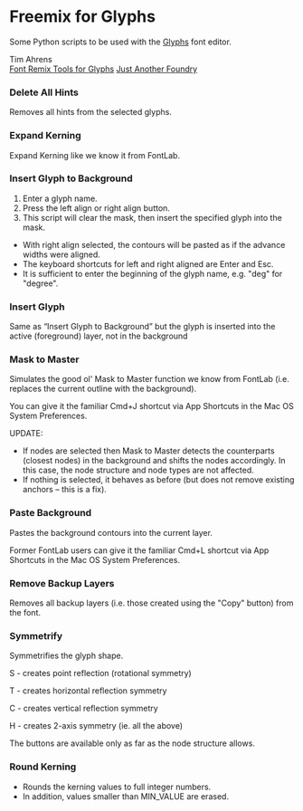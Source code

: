 Freemix for Glyphs
=================

Some Python scripts to be used with the [Glyphs](http://www.glyphsapp.com/) font editor.

Tim Ahrens  
[Font Remix Tools for Glyphs](http://remix-tools.com/glyphsapp) 
[Just Another Foundry](http://justanotherfoundry.com/) 

### Delete All Hints

Removes all hints from the selected glyphs.


### Expand Kerning

Expand Kerning like we know it from FontLab.


### Insert Glyph to Background

1. Enter a glyph name.
2. Press the left align or right align button.
3. This script will clear the mask, then insert the specified glyph into the mask.

- With right align selected, the contours will be pasted as if the advance widths were aligned.
- The keyboard shortcuts for left and right aligned are Enter and Esc.
- It is sufficient to enter the beginning of the glyph name, e.g. "deg" for "degree".


### Insert Glyph

Same as “Insert Glyph to Background” but the glyph is inserted into the active (foreground) layer, not in the background

### Mask to Master

Simulates the good ol' Mask to Master function we know from FontLab
(i.e. replaces the current outline with the background).

You can give it the familiar Cmd+J shortcut via App Shortcuts
in the Mac OS System Preferences.

UPDATE:

- If nodes are selected then Mask to Master detects the counterparts (closest nodes) in the background
and shifts the nodes accordingly. In this case, the node structure and node types are not affected.
- If nothing is selected, it behaves as before (but does not remove existing anchors – this is a fix).


### Paste Background

Pastes the background contours into the current layer.

Former FontLab users can give it the familiar Cmd+L shortcut via App Shortcuts
in the Mac OS System Preferences.


### Remove Backup Layers

Removes all backup layers (i.e. those created using the "Copy" button) from the font.


### Symmetrify

Symmetrifies the glyph shape.

S - creates point reflection (rotational symmetry)

T - creates horizontal reflection symmetry

C - creates vertical reflection symmetry

H - creates 2-axis symmetry (ie. all the above)

The buttons are available only as far as the node structure allows.

### Round Kerning

- Rounds the kerning values to full integer numbers.
- In addition, values smaller than MIN_VALUE are erased.

